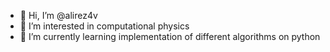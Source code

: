 - 👋 Hi, I’m @alirez4v
- 👀 I’m interested in computational physics
- 🌱 I’m currently learning implementation of different algorithms on python 

<!---
alirez4v/alirez4v is a ✨ special ✨ repository because its `README.md` (this file) appears on your GitHub profile.
You can click the Preview link to take a look at your changes.
--->
